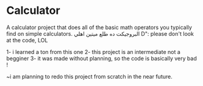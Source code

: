 # Calculator
A calculator project that does all of the basic math operators you typically find on simple calculators.
البروجيكت ده طلع ميتين اهلي D": 
please don't look at the code, LOL 

1- i learned a ton from this one 
2- this project is an intermediate not a begginer 
3- it was made without planning, so the code is basically very bad ! 

~i am planning to redo this project from scratch in the near future.
